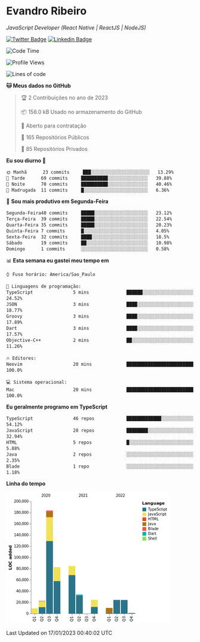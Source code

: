 # Evandro **Ribeiro**

*JavaScript Developer (React Native | ReactJS | NodeJS)*

[![Twitter Badge](https://img.shields.io/badge/-@ribeiroevandro-201B2D?style=flat-square&labelColor=201B2D&logo=twitter&logoColor=white&link=https://twitter.com/ribeiroevandro)](https://twitter.com/ribeiroevandro) 
[![Linkedin Badge](https://img.shields.io/badge/-Evandro%20Ribeiro-201B2D?style=flat-square&logo=Linkedin&logoColor=white&link=https://www.linkedin.com/in/ribeiroevandro)](https://www.linkedin.com/in/ribeiroevandro) 


<!--START_SECTION:waka-->
![Code Time](http://img.shields.io/badge/Code%20Time-3%2C091%20hrs%206%20mins-blue)

![Profile Views](http://img.shields.io/badge/Visualizac%C3%B5es%20do%20perfil-5-blue)

![Lines of code](https://img.shields.io/badge/Desde%20o%20Hello%20World%20eu%20escrevi-501%20Thousand%20linhas%20de%20c%C3%B3digo-blue)

**🐱 Meus dados no GitHub** 

> 🏆 2 Contribuições no ano de 2023
 > 
> 📦 158.0 kB Usado no armazenamento do GitHub 
 > 
> 💼 Aberto para contratação
 > 
> 📜 165 Repositórios Públicos 
 > 
> 🔑 85 Repositórios Privados  
 > 
**Eu sou diurno 🐤** 

```text
🌞 Manhã      23 commits     ███░░░░░░░░░░░░░░░░░░░░░░   13.29% 
🌆 Tarde      69 commits     ██████████░░░░░░░░░░░░░░░   39.88% 
🌃 Noite      70 commits     ██████████░░░░░░░░░░░░░░░   40.46% 
🌙 Madrugada  11 commits     █░░░░░░░░░░░░░░░░░░░░░░░░   6.36%

```
📅 **Sou mais produtivo em Segunda-Feira** 

```text
Segunda-Feira40 commits     █████░░░░░░░░░░░░░░░░░░░░   23.12% 
Terça-Feira  39 commits     █████░░░░░░░░░░░░░░░░░░░░   22.54% 
Quarta-Feira 35 commits     █████░░░░░░░░░░░░░░░░░░░░   20.23% 
Quinta-Feira 7 commits      █░░░░░░░░░░░░░░░░░░░░░░░░   4.05% 
Sexta-Feira  32 commits     ████░░░░░░░░░░░░░░░░░░░░░   18.5% 
Sábado       19 commits     ██░░░░░░░░░░░░░░░░░░░░░░░   10.98% 
Domingo      1 commits      ░░░░░░░░░░░░░░░░░░░░░░░░░   0.58%

```


📊 **Esta semana eu gastei meu tempo em** 

```text
⌚︎ Fuso horário: America/Sao_Paulo

💬 Linguagens de programação: 
TypeScript               5 mins              ██████░░░░░░░░░░░░░░░░░░░   24.52% 
JSON                     3 mins              ████░░░░░░░░░░░░░░░░░░░░░   18.77% 
Groovy                   3 mins              ████░░░░░░░░░░░░░░░░░░░░░   17.89% 
Dart                     3 mins              ████░░░░░░░░░░░░░░░░░░░░░   17.57% 
Objective-C++            2 mins              ██░░░░░░░░░░░░░░░░░░░░░░░   11.26%

🔥 Editores: 
Neovim                   20 mins             █████████████████████████   100.0%

💻 Sistema operacional: 
Mac                      20 mins             █████████████████████████   100.0%

```

**Eu geralmente programo em TypeScript** 

```text
TypeScript               46 repos            █████████████░░░░░░░░░░░░   54.12% 
JavaScript               28 repos            ████████░░░░░░░░░░░░░░░░░   32.94% 
HTML                     5 repos             █░░░░░░░░░░░░░░░░░░░░░░░░   5.88% 
Java                     2 repos             ░░░░░░░░░░░░░░░░░░░░░░░░░   2.35% 
Blade                    1 repo              ░░░░░░░░░░░░░░░░░░░░░░░░░   1.18%

```


**Linha do tempo**

![Chart not found](https://raw.githubusercontent.com/ribeiroevandro/ribeiroevandro/main/charts/bar_graph.png) 


 Last Updated on 17/01/2023 00:40:02 UTC
<!--END_SECTION:waka-->
